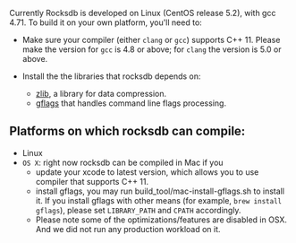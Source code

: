 Currently Rocksdb is developed on Linux (CentOS release 5.2), with
gcc 4.71. To build it on your own platform, you'll need to:

* Make sure your compiler (either `clang` or `gcc`) supports
  C++ 11. Please make the version for `gcc` is 4.8 or above; for
  `clang` the version is 5.0 or above.

* Install the the libraries that rocksdb depends on:
  - [zlib](http://www.zlib.net/), a library for data compression.
  - [gflags](https://code.google.com/p/gflags/) that handles command line
    flags processing.

## Platforms on which rocksdb can compile:

* Linux
* `OS X`: right now rocksdb can be compiled in Mac if you
    * update your xcode to latest version, which allows you to use compiler
     that supports C++ 11.
    * install gflags, you may run build_tool/mac-install-gflags.sh to install
      it. If you install gflags with other means (for example,
      `brew install gflags`), please set `LIBRARY_PATH` and `CPATH` accordingly.
    * Please note some of the optimizations/features are disabled in OSX. And we
      did not run any production workload on it.

